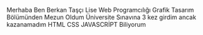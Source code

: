 Merhaba Ben Berkan Taşçı Lise Web Programcılığı Grafik Tasarım Bölümünden Mezun Oldum Üniversite Sınavına 3 kez girdim      ancak kazanamadım HTML CSS JAVASCRİPT Biliyorum
